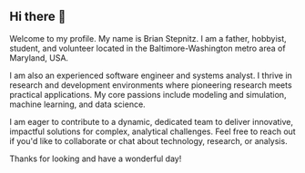 ## Hi there 👋

Welcome to my profile. My name is Brian Stepnitz. I am a father, hobbyist, student, and volunteer located in the Baltimore-Washington metro area of Maryland, USA.

I am also an experienced software engineer and systems analyst. I thrive in research and development environments where pioneering research meets practical applications. My core passions include modeling and simulation, machine learning, and data science.

I am eager to contribute to a dynamic, dedicated team to deliver innovative, impactful solutions for complex, analytical challenges. Feel free to reach out if you'd like to collaborate or chat about technology, research, or analysis.

Thanks for looking and have a wonderful day!

<!--
**brianstepnitz/brianstepnitz** is a ✨ _special_ ✨ repository because its `README.md` (this file) appears on your GitHub profile.

Here are some ideas to get you started:

- 🔭 I’m currently working on ...
- 🌱 I’m currently learning ...
- 👯 I’m looking to collaborate on ...
- 🤔 I’m looking for help with ...
- 💬 Ask me about ...
- 📫 How to reach me: ...
- 😄 Pronouns: ...
- ⚡ Fun fact: ...
-->
